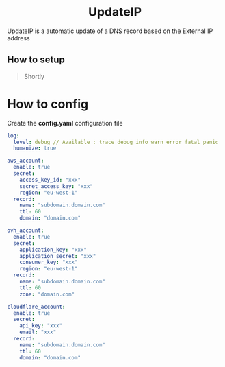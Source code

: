 <center><h1>UpdateIP</h1></center>

UpdateIP is a automatic update of a DNS record based on the External IP address

## How to setup

> Shortly

# How to config

Create the **config.yaml** configuration file

```yaml
log:
  level: debug // Available : trace debug info warn error fatal panic
  humanize: true

aws_account:
  enable: true
  secret:
    access_key_id: "xxx"
    secret_access_key: "xxx"
    region: "eu-west-1"
  record:
    name: "subdomain.domain.com"
    ttl: 60
    domain: "domain.com"

ovh_account:
  enable: true
  secret:
    application_key: "xxx"
    application_secret: "xxx"
    consumer_key: "xxx"
    region: "eu-west-1"
  record:
    name: "subdomain.domain.com"
    ttl: 60
    zone: "domain.com"

cloudflare_account:
  enable: true
  secret:
    api_key: "xxx"
    email: "xxx"
  record:
    name: "subdomain.domain.com"
    ttl: 60
    domain: "domain.com"
```

